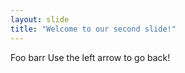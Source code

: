 ```yaml
---
layout: slide
title: "Welcome to our second slide!"
---
```

Foo barr
Use the left arrow to go back!
